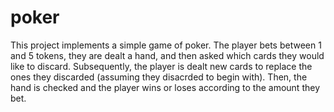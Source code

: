 # poker
This project implements a simple game of poker. The player bets between 1 and 5 tokens, they are dealt a hand, and then asked which cards they would like to discard. 
Subsequently, the player is dealt new cards to replace the ones they discarded (assuming they disacrded to begin with). Then, the hand is checked and the player wins or loses according to the amount they bet. 
